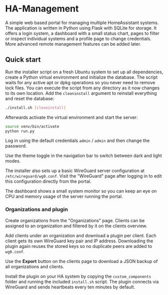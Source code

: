 # HA-Management

A simple web based portal for managing multiple HomeAssistant systems. The application is written in Python using Flask with SQLite for storage. It offers a login system, a dashboard with a small status chart, pages to filter or inspect individual systems and a profile page to change credentials. More advanced remote management features can be added later.

## Quick start

Run the installer script on a fresh Ubuntu system to set up all dependencies, create a Python virtual environment and initialize the database. The script waits for any active apt or dpkg operations so you never need to remove lock files. You can execute the script from any directory as it now changes to its own location. Add the `cleaninstall` argument to reinstall everything and reset the database:

```bash
./install.sh [cleaninstall]
```

Afterwards activate the virtual environment and start the server:

```bash
source venv/bin/activate
python run.py
```

Log in using the default credentials `admin` / `admin` and then change the password.

Use the theme toggle in the navigation bar to switch between dark and light modes.

The installer also sets up a basic WireGuard server configuration at `/etc/wireguard/wg0.conf`. Visit the "WireGuard" page after logging in to edit this configuration directly from the portal.

The dashboard shows a small system monitor so you can keep an eye on CPU and memory usage of the server running the portal.

### Organizations and plugin

Create organizations from the "Organizations" page. Clients can be assigned to an organization and filtered by it on the clients overview.

Add clients under an organization and download a plugin per client. Each client gets its own WireGuard key pair and IP address. Downloading the plugin again reuses the stored keys so no duplicate peers are added to `wg0.conf`.

Use the **Export** button on the clients page to download a JSON backup of all organizations and clients.

Install the plugin on your HA system by copying the `custom_components` folder and running the included `install.sh` script. The plugin connects via WireGuard and sends heartbeats every ten minutes by default.
